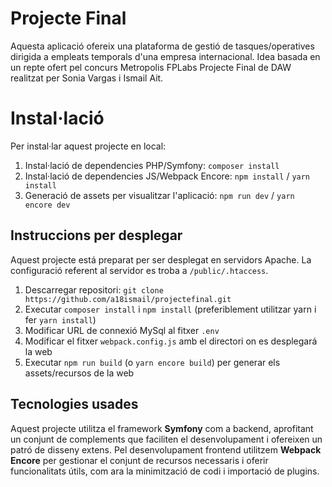 # Projecte Final

Aquesta aplicació ofereix una plataforma de gestió de tasques/operatives dirigida a empleats temporals d'una empresa internacional.
Idea basada en un repte ofert pel concurs Metropolis FPLabs
Projecte Final de DAW realitzat per Sonia Vargas i Ismail Ait.

# Instal·lació

Per instal·lar aquest projecte en local:

1. Instal·lació de dependencies PHP/Symfony: `composer install`
2. Instal·lació de dependencies JS/Webpack Encore: `npm install` / `yarn install`
3. Generació de assets per visualitzar l'aplicació: `npm run dev` / `yarn encore dev`

## Instruccions per desplegar

Aquest projecte está preparat per ser desplegat en servidors Apache. La configuració referent al servidor es troba a `/public/.htaccess`.

1. Descarregar repositori: `git clone https://github.com/a18ismail/projectefinal.git`
2. Executar `composer install` i `npm install` (preferiblement utilitzar yarn i fer `yarn install`)
3. Modificar URL de connexió MySql al fitxer `.env`
4. Modificar el fitxer `webpack.config.js` amb el directori on es desplegará la web
5. Executar `npm run build` (o `yarn encore build`) per generar els assets/recursos de la web

## Tecnologies usades
Aquest projecte utilitza el framework **Symfony** com a backend, aprofitant un conjunt de complements que faciliten el desenvolupament i ofereixen un patró de disseny extens.
Pel desenvolupament frontend utilitzem **Webpack Encore** per gestionar el conjunt de recursos necessaris i oferir funcionalitats útils, com ara la minimització de codi i importació de plugins.

